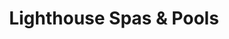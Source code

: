 ---
title: "Lighthouse Spas & Pools"
url: /siloam-springs/lighthouse-spas-und-pools/
shop: Baustoffe
---